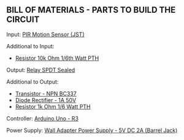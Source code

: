BILL OF MATERIALS - PARTS TO BUILD THE CIRCUIT
----------------------------------------------
Input: [PIR Motion Sensor (JST)](https://www.sparkfun.com/products/13285)

Additional to Input:
- [Resistor 10k Ohm 1/6th Watt PTH](https://www.sparkfun.com/products/8374)

Output: [Relay SPDT Sealed](https://www.sparkfun.com/products/100)

Additional to Output:
- [Transistor - NPN BC337](https://www.sparkfun.com/products/13689)
- [Diode Rectifier - 1A 50V](https://www.sparkfun.com/products/8589)
- [Resistor 1k Ohm 1/6 Watt PTH](https://www.sparkfun.com/products/8980)

Controller: [Arduino Uno - R3](https://www.sparkfun.com/products/11021)

Power Supply: [Wall Adapter Power Supply - 5V DC 2A (Barrel Jack)](https://www.sparkfun.com/products/12889)



